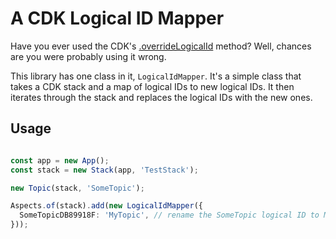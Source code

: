 # A CDK Logical ID Mapper

Have you ever used the CDK's [.overrideLogicalId](https://docs.aws.amazon.com/cdk/api/v2/docs/aws-cdk-lib.CfnResource.html#overridewbrlogicalwbridnewlogicalid) method? Well, chances are you were probably using it wrong.

This library has one class in it, `LogicalIdMapper`. It's a simple class that takes a CDK stack and a map of logical IDs to new logical IDs. It then iterates through the stack and replaces the logical IDs with the new ones.

## Usage

```typescript

const app = new App();
const stack = new Stack(app, 'TestStack');

new Topic(stack, 'SomeTopic');

Aspects.of(stack).add(new LogicalIdMapper({
  SomeTopicDB89918F: 'MyTopic', // rename the SomeTopic logical ID to MyTopic
}));

```
